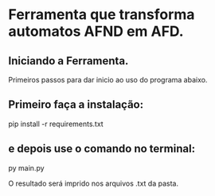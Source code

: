 # Ferramenta que transforma automatos AFND em AFD.

## Iniciando a Ferramenta.

  Primeiros passos para dar inicio ao uso do programa abaixo.

## Primeiro faça a instalação:

pip install -r requirements.txt

## e depois use o comando no terminal:

py main.py


O resultado será imprido nos arquivos .txt da pasta.
